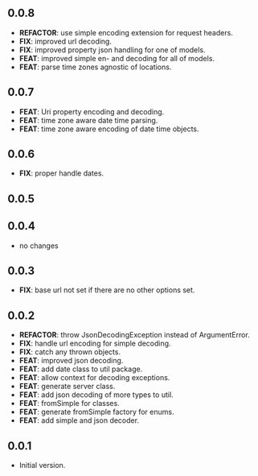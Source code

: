 ## 0.0.8

 - **REFACTOR**: use simple encoding extension for request headers.
 - **FIX**: improved url decoding.
 - **FIX**: improved property json handling for one of models.
 - **FEAT**: improved simple en- and decoding for all of models.
 - **FEAT**: parse time zones agnostic of locations.

## 0.0.7

 - **FEAT**: Uri property encoding and decoding.
 - **FEAT**: time zone aware date time parsing.
 - **FEAT**: time zone aware encoding of date time objects.

## 0.0.6

 - **FIX**: proper handle dates.

## 0.0.5

## 0.0.4

 - no changes

## 0.0.3

 - **FIX**: base url not set if there are no other options set.

## 0.0.2

 - **REFACTOR**: throw JsonDecodingException instead of ArgumentError.
 - **FIX**: handle url encoding for simple decoding.
 - **FIX**: catch any thrown objects.
 - **FEAT**: improved json decoding.
 - **FEAT**: add date class to util package.
 - **FEAT**: allow context for decoding exceptions.
 - **FEAT**: generate server class.
 - **FEAT**: add json decoding of more types to util.
 - **FEAT**: fromSimple for classes.
 - **FEAT**: generate fromSimple factory for enums.
 - **FEAT**: add simple and json decoder.

## 0.0.1

- Initial version.
